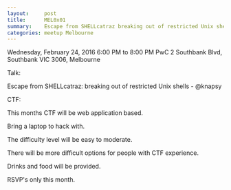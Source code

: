 ```yaml
---
layout:     post
title:      MEL0x01
summary:    Escape from SHELLcatraz breaking out of restricted Unix shells
categories: meetup Melbourne
---
```


Wednesday, February 24, 2016
6:00 PM to 8:00 PM
PwC
2 Southbank Blvd, Southbank VIC 3006, Melbourne

Talk:

Escape from SHELLcatraz: breaking out of restricted Unix shells - @knapsy

CTF:

This months CTF will be web application based.

Bring a laptop to hack with.

The difficulty level will be easy to moderate.

There will be more difficult options for people with CTF experience.

Drinks and food will be provided.

RSVP's only this month. 
